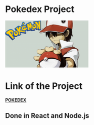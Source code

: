 # Pokedex Project 

<p align="left">
  <img height="150" src="./pokemon.png" />
</p>

# Link of the Project
**[POKEDEX](https://pokedex-challenge-beta.vercel.app/)**

## Done in React and Node.js
